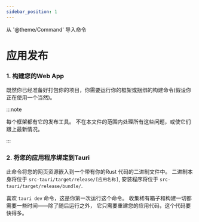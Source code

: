 ```yaml
---
sidebar_position: 1
---
```


从 '@theme/Command' 导入命令

# 应用发布

### 1. 构建您的Web App

既然你已经准备好打包你的项目，你需要运行你的框架或捆绑的构建命令(假设你正在使用一个当然)。

:::note

每个框架都有它的发布工具。 不在本文件的范围内处理所有这些问题，或使它们跟上最新情况。

:::

### 2. 将您的应用程序绑定到Tauri

<Command name="build" />

此命令将您的网页资源嵌入到一个带有你的Rust 代码的二进制文件中。 二进制本身将位于 `src-tauri/target/release/[应用名称]`, 安装程序将位于 `src-tauri/target/release/bundle/`.

喜欢 `tauri dev` 命令，这是你第一次运行这个命令。 收集稀有箱子和构建一切都需要一些时间――除了随后运行之外， 它只需要重建您的应用代码，这个代码要快得多。
